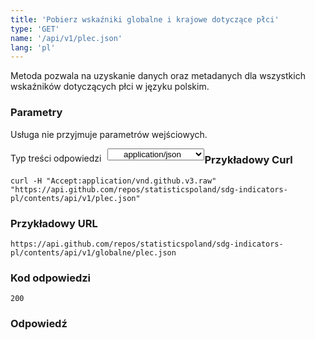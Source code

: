 ```yaml
---
title: 'Pobierz wskaźniki globalne i krajowe dotyczące płci'
type: 'GET'
name: '/api/v1/plec.json'
lang: 'pl'
---
```


Metoda pozwala na uzyskanie danych oraz metadanych dla wszystkich wskaźników dotyczących płci w języku polskim.

### Parametry

<p>Usługa nie przyjmuje parametrów wejściowych.</p>

<p style='float:left;margin-top: 7px;'>Typ treści odpowiedzi</p>
<select style='float:left;padding: 0px 15px;width: 155px;margin-left: 10px;text-align-last: center;'>
  <option>application/json</option>
</select>

<div id='examplePlec'>

<h3 id="przykładowy-curl">Przykładowy Curl</h3>

<p><code class="highlighter-rouge">curl -H "Accept:application/vnd.github.v3.raw" "https://api.github.com/repos/statisticspoland/sdg-indicators-pl/contents/api/v1/plec.json"</code></p>

<h3 id="przykładowy-url">Przykładowy URL</h3>

<p><code class="highlighter-rouge">https://api.github.com/repos/statisticspoland/sdg-indicators-pl/contents/api/v1/globalne/plec.json</code></p>

<h3 id="przykładowy-kod-odpowiedzi">Kod odpowiedzi</h3>

<p><code class="highlighter-rouge">200</code></p>

<h3 id="przykładowa-odpowiedź">Odpowiedź</h3>

<p><code class="highlighter-rouge" id="show-data-Plec">
</code></p>

</div>


<script>

$.getJSON('https://sdg.gov.pl/api/v1/plec.json', function(data) {
    $('#show-data-Plec').html(JSON.stringify(data, null, 2));
});

</script>

